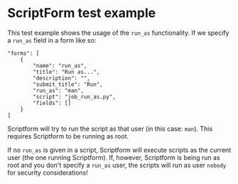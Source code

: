 ScriptForm test example
=========================

This test example shows the usage of the `run_as` functionality. If we specify a `run_as` field in a form like so:


    "forms": [
        {
            "name": "run_as",
            "title": "Run as...",
            "description": "",
            "submit_title": "Run",
            "run_as": "man",
            "script": "job_run_as.py",
            "fields": []
        }
    ]

Scriptform will try to run the script as that user (in this case: `man`). This
requires Scriptform to be running as root. 

If no `run_as` is given in a script, Scriptform will execute scripts as the
current user (the one running Scriptform). If, however, Scriptform is being run
as root and you don't specify a `run_as` user, the scripts will run as user
`nobody` for security considerations!
